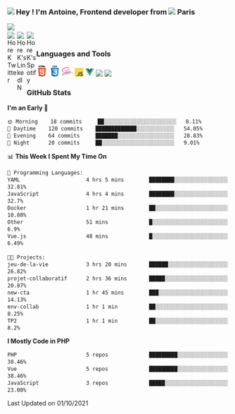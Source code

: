 ### <img src="https://media.giphy.com/media/hvRJCLFzcasrR4ia7z/giphy.gif" height="19px"> Hey ! I'm Antoine, Frontend developer from <img src="https://user-images.githubusercontent.com/45999037/109720557-8a4eaa00-7baa-11eb-8992-25452bd80e76.png" width="18px"/> Paris

<img src="https://media.giphy.com/media/UtEM6J85KZUgJhFUNs/giphy.gif" height="150px">

<div>
  <a href="https://twitter.com/HoreK0">
    <img align="left" alt="HoreK Twitter" width="22px" src="https://raw.githubusercontent.com/peterthehan/peterthehan/master/assets/twitter.svg" />
  </a>
  <a href="https://www.linkedin.com/in/antoine-lelong-510027199">
    <img align="left" alt="HoreK's LinkedIN" width="22px" src="https://raw.githubusercontent.com/peterthehan/peterthehan/master/assets/linkedin.svg" />
  </a>
  <a href="https://open.spotify.com/user/azenoxe">
    <img align="left" alt="HoreK's Spotify" width="22px" src="https://raw.githubusercontent.com/peterthehan/peterthehan/master/assets/spotify.svg" />
  </a>
</div>

<br />

### Languages and Tools

<p>
  <img height="25" src="https://raw.githubusercontent.com/github/explore/80688e429a7d4ef2fca1e82350fe8e3517d3494d/topics/html/html.png">
  <img height="25" src="https://raw.githubusercontent.com/github/explore/80688e429a7d4ef2fca1e82350fe8e3517d3494d/topics/css/css.png">
  <img height="25" src="https://raw.githubusercontent.com/github/explore/80688e429a7d4ef2fca1e82350fe8e3517d3494d/topics/sass/sass.png">
  <img height="20" src="https://raw.githubusercontent.com/github/explore/80688e429a7d4ef2fca1e82350fe8e3517d3494d/topics/javascript/javascript.png">
  <img height="20" src="https://raw.githubusercontent.com/github/explore/80688e429a7d4ef2fca1e82350fe8e3517d3494d/topics/vue/vue.png">
  <img height="20" src="https://github.com/nuxt/nuxt.js/blob/dev/.github/nuxt.png">
  <img height="20" src="https://camo.githubusercontent.com/61e102d7c605ff91efedb9d7e47c1c4a07cef59d3e1da202fd74f4772122ca4e/68747470733a2f2f766974656a732e6465762f6c6f676f2e737667">
</p>

### GitHub Stats

<!--START_SECTION:waka-->
**I'm an Early 🐤** 

```text
🌞 Morning    18 commits     ██░░░░░░░░░░░░░░░░░░░░░░░   8.11% 
🌆 Daytime    120 commits    █████████████░░░░░░░░░░░░   54.05% 
🌃 Evening    64 commits     ███████░░░░░░░░░░░░░░░░░░   28.83% 
🌙 Night      20 commits     ██░░░░░░░░░░░░░░░░░░░░░░░   9.01%

```


📊 **This Week I Spent My Time On** 

```text
💬 Programming Languages: 
YAML                     4 hrs 5 mins        ████████░░░░░░░░░░░░░░░░░   32.81% 
JavaScript               4 hrs 4 mins        ████████░░░░░░░░░░░░░░░░░   32.7% 
Docker                   1 hr 21 mins        ██░░░░░░░░░░░░░░░░░░░░░░░   10.88% 
Other                    51 mins             █░░░░░░░░░░░░░░░░░░░░░░░░   6.9% 
Vue.js                   48 mins             █░░░░░░░░░░░░░░░░░░░░░░░░   6.49%

🐱‍💻 Projects: 
jeu-de-la-vie            3 hrs 20 mins       ██████░░░░░░░░░░░░░░░░░░░   26.82% 
projet-collaboratif      2 hrs 36 mins       █████░░░░░░░░░░░░░░░░░░░░   20.87% 
new-cta                  1 hr 45 mins        ███░░░░░░░░░░░░░░░░░░░░░░   14.13% 
env-collab               1 hr 1 min          ██░░░░░░░░░░░░░░░░░░░░░░░   8.25% 
TP2                      1 hr 1 min          ██░░░░░░░░░░░░░░░░░░░░░░░   8.2%

```

**I Mostly Code in PHP** 

```text
PHP                      5 repos             █████████░░░░░░░░░░░░░░░░   38.46% 
Vue                      5 repos             █████████░░░░░░░░░░░░░░░░   38.46% 
JavaScript               3 repos             █████░░░░░░░░░░░░░░░░░░░░   23.08%

```



 Last Updated on 01/10/2021
<!--END_SECTION:waka-->
